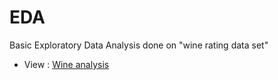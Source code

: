 # EDA
Basic Exploratory Data Analysis done on "wine rating data set"
- View : [Wine analysis](https://htmlpreview.github.io/?https://github.com/Sushmitha-KK/EDA/blob/master/Wine_analysis.html)
